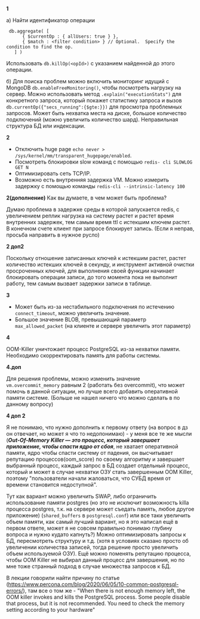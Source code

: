 **1**

 a) Найти идентификатор операции 
 ```buildoutcfg
  db.aggregate( [
       { $currentOp : { allUsers: true } },
       { $match : <filter condition> } // Optional.  Specify the condition to find the op.
    ] )
```
Использовать ``db.killOp(<opId>)`` с указанием найденной до этого операции.

 б) Для поиска проблем можно включить мониторинг идущий с MongoDB ``db.enableFreeMonitoring()``, чтобы посмотреть нагрузку на сервер.
    Можно использовать метод ``.explain("executionStats")`` для конкретного запроса, который покажет статистику запроса и вызов ``db.currentOp({"secs_running":{$gte:}})`` для просмотра проблемных запросов.
   Может быть нехватка места на диске, большое количество подключений (можно увеличить количество шард).
   Неправильная структура БД или индексации.
 
**2**

* Отключить huge page ``echo never > /sys/kernel/mm/transparent_hugepage/enabled``.
* Посмотреть блокировки slow команд с помощью ``redis- cli SLOWLOG GET N ``
* Оптимизировать сеть TCP/IP.
* Возможно есть внутренняя задержка VM. Можно измерить задержку с помощью команды ``redis-cli --intrinsic-latency 100``

**2(дополнение)**
Как вы думаете, в чем может быть проблема?

Думаю проблема в задержке среды в которой запускается redis, с увеличением реплик нагрузка на систему растет и растет время внутренних задержек, тем самым время ttl с истекшим ключем растет. В конечном счете клиент при запросе блокирует запись.
(Если я неправ, просьба направить в нужное русло)

**2 доп2**

Поскольку отношение записанных ключей к истекшим растет, растет количество истекших ключей в секунду,
и инструмент активной очистки просроченных ключей, для выполнения своей функции начинает блокировать операции записи, 
до того момента пока не выполнит работу, тем самым вызвает задержки записи в таблице. 

**3**

* Может быть из-за нестабильного подключения по истечению ``connect_timeout``, можно увеличить значение.
* Большое значение BLOB, превышающий параметр ``max_allowed_packet`` (на клиенте и сервере увеличить этот параметр)

**4**

OOM-Killer уничтожает процесс PostgreSQL из-за нехватки памяти. Необходимо скорректировать память для работы системы.

**4.доп**

Для решения проблемы, можно изменить значение ``vm.overcommit_memory`` равным 2 (работать без overcommit), что может помочь в данной ситуации, но лучше всего добавить оперативной памяти системе.
(Больше не нашел ничего что можно сделать в по данному вопросу)

**4 доп 2**

Я не понимаю, что нужно дополнить к первому ответу (на вопрос в дз он отвечает, но может я что то недопонимаю) - у меня все те же мысли  (***Out-Of-Memory Killer — это процесс, который завершает приложение, чтобы спасти ядро от сбоя***, не хватает оперативной памяти, ядро чтобы спасти систему от падения, 
он  высчитывает репутацию процессов(oom_score) по своему алгоритму и завершает выбранный процесс, каждый запрос в БД создает отдельный процесс, который и может в случае нехватки ОЗУ стать завершенным OOM Killer,
поэтому "пользователи начали жаловаться, что СУБД время от времени становится недоступной".

Тут как вариант можно увеличить SWAP, либо ограничить использование памяти postgres (но это не исключит возможность killa процесса postgres, т.к. на сервере может съедать память, любое другое приложение) (``shared_buffers`` в ``postgresql.conf``) или все таки увеличить объем памяти, как самый лучший вариант, но я это написал ещё в первом ответе, может я не совсем правильно понимаю глубину вопроса и нужно кудато капнуть?) 
Можно оптимизировать запросы к БД, пересмотреть структуру и т.д. (хотя в условиях сказано просто об увеличении количества записей, тогда решение просто увеличить объем используемой ОЗУ).
Ещё можно поменять репутацию процесса, чтобы OOM Killer не выбирал данный процесс для завершения, но по мне тоже странный подход в случае множества запросов к БД.


В лекции говорили найти причину по статье 
(https://www.percona.com/blog/2020/06/05/10-common-postgresql-errors/),
там все о том же - 
"When there is not enough memory left, the OOM killer invokes and kills the PostgreSQL process. Some people disable that process, but it is not recommended. You need to check the memory setting according to your hardware" 



